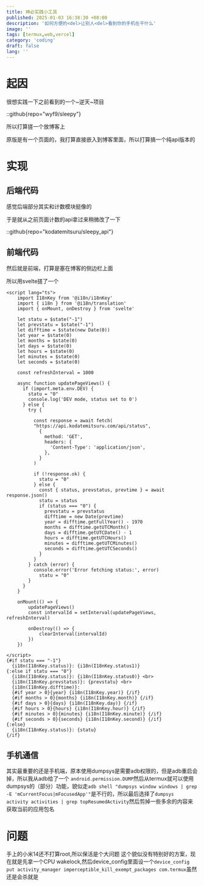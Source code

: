 ```yaml
---
title: 神必实践小工具
published: 2025-01-03 16:38:30 +08:00
description: '如何方便的<del>让别人<del>看到你的手机在干什么'
image: ''
tags: [termux,web,vercel]
category: 'coding'
draft: false 
lang: ''
---
```


# 起因

很想实践一下之前看到的一个~逆天~项目

::github{repo="wyf9/sleepy"}

所以打算搓一个放博客上

原版是有一个页面的，我打算直接嵌入到博客里面，所以打算搞一个纯api版本的

# 实现

## 后端代码

感觉后端部分其实和计数模块挺像的

于是就从之前页面计数的api拿过来稍微改了一下

::github{repo="kodatemitsuru/sleepy_api"}

## 前端代码

然后就是前端，打算是塞在博客的侧边栏上面

所以用svelte搓了一个

```svelte
<script lang="ts">
    import I18nKey from '@i18n/i18nKey'
    import { i18n } from '@i18n/translation'
    import { onMount, onDestroy } from 'svelte'
  
    let statu = $state("-1")
    let prevstatu = $state("-1")
    let difftime = $state(new Date(0))
    let year = $state(0)
    let months = $state(0)
    let days = $state(0)
    let hours = $state(0)
    let minutes = $state(0)
    let seconds = $state(0)

    const refreshInterval = 1000
  
    async function updatePageViews() {
      if (import.meta.env.DEV) {
        statu = "0"
        console.log('DEV mode, status set to 0')
      } else {
        try {

          const response = await fetch(
          "https://api.kodatemitsuru.com/api/status",
            {
              method: 'GET',
              headers: {
                'Content-Type': 'application/json',
              },
            }
          )
  
          if (!response.ok) {
            statu = "0"
          } else {
            const { status, prevstatus, prevtime } = await response.json()
            statu = status
            if (status === "0") {
              prevstatu = prevstatus
              difftime = new Date(prevtime)
              year = difftime.getFullYear() - 1970
              months = difftime.getUTCMonth()
              days = difftime.getUTCDate() - 1
              hours = difftime.getUTCHours()
              minutes = difftime.getUTCMinutes()
              seconds = difftime.getUTCSeconds()
            }
          }
        } catch (error) {
          console.error('Error fetching status:', error)
            statu = "0"
        }
      }
    }
  
    onMount(() => {
        updatePageViews()
        const intervalId = setInterval(updatePageViews, refreshInterval)

        onDestroy(() => {
            clearInterval(intervalId)
        })
    })

</script>
{#if statu === "-1"}
  {i18n(I18nKey.status)}: {i18n(I18nKey.status1)}
{:else if statu === "0"}
  {i18n(I18nKey.status)}: {i18n(I18nKey.status0)} <br>
  {i18n(I18nKey.prevstatus)}: {prevstatu} <br>
  {i18n(I18nKey.difftime)}: 
  {#if year > 0}{year} {i18n(I18nKey.year)} {/if}
  {#if months > 0}{months} {i18n(I18nKey.month)} {/if}
  {#if days > 0}{days} {i18n(I18nKey.day)} {/if}
  {#if hours > 0}{hours} {i18n(I18nKey.hour)} {/if}
  {#if minutes > 0}{minutes} {i18n(I18nKey.minute)} {/if}
  {#if seconds > 0}{seconds} {i18n(I18nKey.second)} {/if}
{:else}
  {i18n(I18nKey.status)}: {statu}
{/if}
```

## 手机通信

其实最重要的还是手机端，原本使用dumpsys是需要adb权限的，但是adb重启会掉，所以我从adb给了一个 `android.permission.DUMP`然后从termux就可以使用dumpsys的（部分）功能，貌似走`adb shell "dumpsys window windows | grep -E 'mCurrentFocus|mFocusedApp'"`是不行的，所以最后选择了`dumpsys activity activities | grep topResumedActivity`然后剪掉一些多余的内容来获取当前的应用包名

# 问题

手上的小米14还不打算root,所以保活是个大问题
这个貌似没有特别好的方案，现在就是先拿一个CPU wakelock,然后device_config里面设一个`device_config put activity_manager imperceptible_kill_exempt_packages com.termux`虽然还是会杀就是

